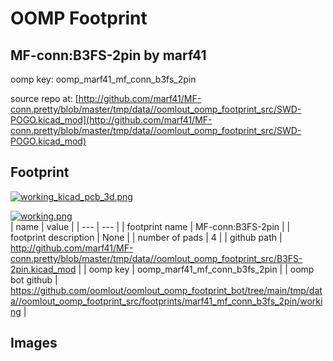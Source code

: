 # OOMP Footprint  
## MF-conn:B3FS-2pin  by marf41  
  
oomp key: oomp_marf41_mf_conn_b3fs_2pin  
  
source repo at: [http://github.com/marf41/MF-conn.pretty/blob/master/tmp/data//oomlout_oomp_footprint_src/SWD-POGO.kicad_mod](http://github.com/marf41/MF-conn.pretty/blob/master/tmp/data//oomlout_oomp_footprint_src/SWD-POGO.kicad_mod)  
## Footprint  
  
[![working_kicad_pcb_3d.png](working_kicad_pcb_3d_600.png)](working_kicad_pcb_3d.png)  
  
[![working.png](working_600.png)](working.png)  
| name | value | 
| --- | --- | 
| footprint name | MF-conn:B3FS-2pin | 
| footprint description | None | 
| number of pads | 4 | 
| github path | http://github.com/marf41/MF-conn.pretty/blob/master/tmp/data//oomlout_oomp_footprint_src/B3FS-2pin.kicad_mod | 
| oomp key | oomp_marf41_mf_conn_b3fs_2pin | 
| oomp bot github | https://github.com/oomlout/oomlout_oomp_footprint_bot/tree/main/tmp/data//oomlout_oomp_footprint_src/footprints/marf41_mf_conn_b3fs_2pin/working | 
## Images  
